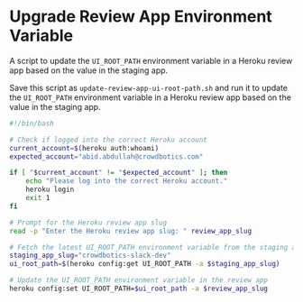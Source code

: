 # Upgrade Review App Environment Variable

A script to update the `UI_ROOT_PATH` environment variable in a Heroku review app based on the value in the staging app.

Save this script as `update-review-app-ui-root-path.sh` and run it to update the `UI_ROOT_PATH` environment variable in a Heroku review app based on the value in the staging app.

```bash
#!/bin/bash

# Check if logged into the correct Heroku account
current_account=$(heroku auth:whoami)
expected_account="abid.abdullah@crowdbotics.com"

if [ "$current_account" != "$expected_account" ]; then
    echo "Please log into the correct Heroku account."
    heroku login
    exit 1
fi

# Prompt for the Heroku review app slug
read -p "Enter the Heroku review app slug: " review_app_slug

# Fetch the latest UI_ROOT_PATH environment variable from the staging app
staging_app_slug="crowdbotics-slack-dev"
ui_root_path=$(heroku config:get UI_ROOT_PATH -a $staging_app_slug)

# Update the UI_ROOT_PATH environment variable in the review app
heroku config:set UI_ROOT_PATH=$ui_root_path -a $review_app_slug
```